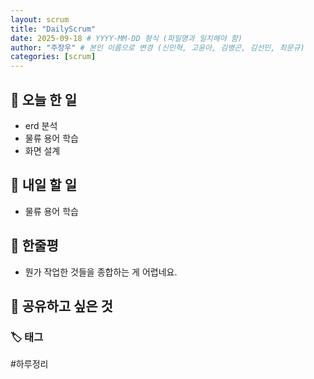 ```yaml
---
layout: scrum
title: "DailyScrum"
date: 2025-09-18 # YYYY-MM-DD 형식 (파일명과 일치해야 함)
author: "주장우" # 본인 이름으로 변경 (신민혁, 고윤아, 김병곤, 김선민, 최문규)
categories: [scrum]
---
```


## 📝 오늘 한 일

- erd 분석
- 물류 용어 학습
- 화면 설계

## 🎯 내일 할 일

- 물류 용어 학습

## 💭 한줄평

- 뭔가 작업한 것들을 종합하는 게 어렵네요. 

## 🔗 공유하고 싶은 것

### 🏷️ 태그

#하루정리
